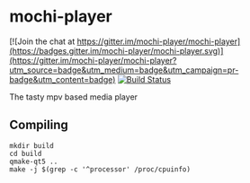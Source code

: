 # mochi-player

[![Join the chat at https://gitter.im/mochi-player/mochi-player](https://badges.gitter.im/mochi-player/mochi-player.svg)](https://gitter.im/mochi-player/mochi-player?utm_source=badge&utm_medium=badge&utm_campaign=pr-badge&utm_content=badge) [![Build Status](https://travis-ci.org/mochi-player/mochi-player.svg?branch=master)](https://travis-ci.org/mochi-player/mochi-player)

The tasty mpv based media player

## Compiling

```
mkdir build
cd build
qmake-qt5 ..
make -j $(grep -c '^processor' /proc/cpuinfo)
```
